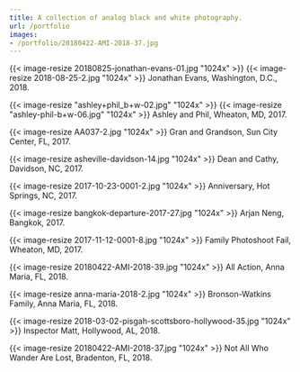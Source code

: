 ```yaml
---
title: A collection of analog black and white photography.
url: /portfolio
images:
- /portfolio/20180422-AMI-2018-37.jpg
---
```


{{< image-resize 20180825-jonathan-evans-01.jpg "1024x" >}}
{{< image-resize 2018-08-25-2.jpg "1024x" >}}
Jonathan Evans, Washington, D.C., 2018.

{{< image-resize "ashley+phil_b+w-02.jpg" "1024x" >}}
{{< image-resize "ashley-phil-b+w-06.jpg" "1024x" >}}
Ashley and Phil, Wheaton, MD, 2017.

{{< image-resize AA037-2.jpg "1024x" >}}
Gran and Grandson, Sun City Center, FL, 2017.

{{< image-resize asheville-davidson-14.jpg "1024x" >}}
Dean and Cathy, Davidson, NC, 2017.

{{< image-resize 2017-10-23-0001-2.jpg "1024x" >}}
Anniversary, Hot Springs, NC, 2017.

{{< image-resize bangkok-departure-2017-27.jpg "1024x" >}}
Arjan Neng, Bangkok, 2017.

{{< image-resize 2017-11-12-0001-8.jpg "1024x" >}}
Family Photoshoot Fail, Wheaton, MD, 2017.

{{< image-resize 20180422-AMI-2018-39.jpg "1024x" >}}
All Action, Anna Maria, FL, 2018.

{{< image-resize anna-maria-2018-2.jpg "1024x" >}}
Bronson-Watkins Family, Anna Maria, FL, 2018.

{{< image-resize 2018-03-02-pisgah-scottsboro-hollywood-35.jpg "1024x" >}}
Inspector Matt, Hollywood, AL, 2018.

{{< image-resize 20180422-AMI-2018-37.jpg "1024x" >}}
Not All Who Wander Are Lost, Bradenton, FL, 2018.
